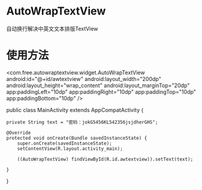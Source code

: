 # AutoWrapTextView
自动换行解决中英文文本排版TextView

# 使用方法

 <com.free.autowraptextview.widget.AutoWrapTextView
        android:id="@+id/awtextview"
        android:layout_width="200dp"
        android:layout_height="wrap_content"
        android:layout_marginTop="20dp"
        app:paddingLeft="10dp"
        app:paddingRight="10dp"
        app:paddingTop="10dp"
        app:paddingBottom="10dp"
  />
        
public class MainActivity extends AppCompatActivity {

    private String text = "密码：jokG5456KL542356jsjdherGHS";

    @Override
    protected void onCreate(Bundle savedInstanceState) {
        super.onCreate(savedInstanceState);
        setContentView(R.layout.activity_main);

        ((AutoWrapTextView) findViewById(R.id.awtextview)).setText(text);

    }
}
